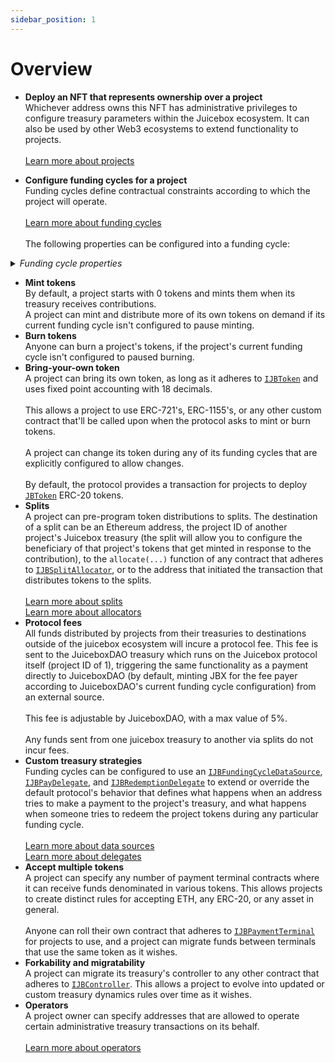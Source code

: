 ```yaml
---
sidebar_position: 1
---
```


# Overview

* **Deploy an NFT that represents ownership over a project**\
  Whichever address owns this NFT has administrative privileges to configure treasury parameters within the Juicebox ecosystem. It can also be used by other Web3 ecosystems to extend functionality to projects.\
  \
  [Learn more about projects](/protocol/learn/glossary/project.md)
  <br/>
  

* **Configure funding cycles for a project**\
  Funding cycles define contractual constraints according to which the project will operate.\
  \
  [Learn more about funding cycles](/protocol/learn/glossary/funding-cycle.md)\
  \
  The following properties can be configured into a funding cycle:

<details>

<summary><em>Funding cycle properties</em></summary>

* **Start timestamp**\
  The timestamp at which the funding cycle is considered active. Projects can configure the start time of their first funding cycle to be in the future, and can ensure future reconfigurations don't take effect before a specified timestamp.\
  \
  Once a funding cycle ends, a new one is created automatically that starts right away. If there's an approved queued reconfiguration allowed to start at this time, it will be used, otherwise a copy of the previous funding cycle will be used.

* **Duration**\
  How long each funding cycle lasts, specified in seconds. All funding cycle properties are unchangeable while it is in progress. Any proposed reconfigurations are only able to take effect during a subsequent cycle.\
  \
  If no reconfigurations were submitted by the project owner or if proposed changes fail the current cycle's ballot, a copy of the latest funding cycle will automatically start once the current one ends.\
  \
  A cycle with no duration lasts indefinitely, and proposed changes can take effect right away.

<!---->

* **Distribution limit**\
  The amount of funds that can be distributed from the project's treasury during a funding cycle. The project owner can pre-program a list of destinations to split distributions.\
  \
  Distributing is a public transaction that anyone can call on a project's behalf.\
  \
  Distribution limits can be specified in any currency that the [`JBPrices`](/protocol/api/contracts/jbprices/) contract has a price feed for converting the underlying treasury asset's currency to.  

<!---->

* **Overflow allowance**\
  The amount of treasury funds that the project owner can distribute discretionarily on-demand.\
  \
  This allowance does not reset per-funding cycle, it instead lasts until the project owner explicitly proposes a reconfiguration with a new allowance.\
  \
  Overflow allowances can be specified in any currency that the [`JBPrices`](/protocol/api/contracts/jbprices/) contract has a price feed for converting the underlying treasury asset's currency to.  

<!---->

* **Weight**\
  A number used to determine how many of the project's tokens should be minted and transferred when payments are received during the funding cycle. Project owner's can configure this directly, or allow it to be derived automatically from the previous funding cycle's weight and discount rate. 

<!---->

* **Discount rate**\
  The percent to automatically decrease the subsequent cycle's weight from the current cycle's weight.\
  \
  The discount rate only applies if the project owner doesn't explicitly reconfigure the subsequent cycle's weight to a custom value.\
  \
  [Learn more about discount rates](/protocol/learn/glossary/discount-rate.md)

<!---->

* **Ballot**\
  The address of a contract that adheres to [`IJBFundingCycleBallot`](/protocol/api/interfaces/ijbfundingcycleballot.md), which can provide custom criteria that prevents a project owner from enacting funding cycle reconfigurations.\
  \
  A simple implementation commonly used by Juicebox projects is to force reconfigurations to be submitted by the project owner at least X days before the end of the current funding cycle, giving the community foresight into any misconfigurations of abuses of power before they take effect.\
  \
  More complex implementation might include on-chain governance.\
  \
  [Learn more ballots](/protocol/learn/glossary/ballot.md)

<!---->

* **Reserved rate**\
  The percent of newly minted tokens during the funding cycle that a project wishes to withhold for custom distributions. The project owner can pre-program a list of destinations to split reserved tokens among.\
  \
  [Learn more about reserved rates](/protocol/learn/glossary/reserved-tokens.md)

<!---->

* **Redemption rate**\
  The percentage of a project's treasury funds that can be reclaimed by community members by burning the project's tokens during the funding cycle.\
  \
  A rate of 100% suggests a linear proportion, meaning X% of treasury funds can be reclaimed by redeeming X% of the token supply.\
  \
  [Learn more about redemption rates](/protocol/learn/glossary/redemption-rate.md)

<!---->

* **Ballot redemption rate**\
  A project can specify a custom redemption rate that takes effect only when a proposed reconfiguration is waiting to take effect.\
  \
  This can be used to automatically allow for more favorable redemption rates during times of potential change.

<!---->

* **Pause payments, pause distributions, pause redemptions, pause mint, pause burn**\
  Projects can pause various bits of its treasury's functionality on a per-funding cycle basis. These functions are unpaused by default.

<!---->

* **Allow changing tokens, allow terminal migrations, allow controller migrations**\
  Projects can allow various bits of treasury functionality on a per-funding cycle basis. These functions are disabled by default.

<!---->

* **Hold fees**\
  Any distributions the project makes from its treasury during a funding cycle configured to hold fees will not pay fees directly to the protocol project's treasury. Instead, the project will have the option to add the distributed funds back into its treasury to unlock the held fees. At any point, the project or JuiceboxDAO can process the held fees, which will channel them through to the protocol project's treasury as usual.\
  \
  This allows a project to withdraw funds and later add them back into their Juicebox treasury without incurring fees.\
  \
  This applies to funds distributions from the distribution limit and from its overflow allowance.

<!---->

* **Data source**\
  The address of a contract that adheres to [`IJBFundingCycleDataSource`](/protocol/api/interfaces/ijbfundingcycledatasource.md), which can be used to extend or override what happens when the treasury receives funds, and what happens when someone tries to redeem from the treasury.\
  \
  [Learn more about data sources](/protocol/learn/glossary/data-source.md)

</details>

* **Mint tokens**\
  By default, a project starts with 0 tokens and mints them when its treasury receives contributions.\
  A project can mint and distribute more of its own tokens on demand if its current funding cycle isn't configured to pause minting.
  <br/>
* **Burn tokens**\
  Anyone can burn a project's tokens, if the project's current funding cycle isn't configured to paused burning.
  <br/>
* **Bring-your-own token**\
  A project can bring its own token, as long as it adheres to [`IJBToken`](/protocol/api/interfaces/ijbtoken.md) and uses fixed point accounting with 18 decimals.\
  \
  This allows a project to use ERC-721's, ERC-1155's, or any other custom contract that'll be called upon when the protocol asks to mint or burn tokens.\
  \
  A project can change its token during any of its funding cycles that are explicitly configured to allow changes.\
  \
  By default, the protocol provides a transaction for projects to deploy [`JBToken`](/protocol/api/contracts/jbtoken/) ERC-20 tokens. 
  <br/>
* **Splits**\
  A project can pre-program token distributions to splits. The destination of a split can be an Ethereum address, the project ID of another project's Juicebox treasury (the split will allow you to configure the beneficiary of that project's tokens that get minted in response to the contribution), to the `allocate(...)` function of any contract that adheres to [`IJBSplitAllocator`](/protocol/api/interfaces/ijbsplitallocator.md), or to the address that initiated the transaction that distributes tokens to the splits.\
  \
  [Learn more about splits](/protocol/learn/glossary/splits.md)\
  [Learn more about allocators](/protocol/learn/glossary/split-allocator.md)
  <br/>
* **Protocol fees**\
  All funds distributed by projects from their treasuries to destinations outside of the juicebox ecosystem will incure a protocol fee. This fee is sent to the JuiceboxDAO treasury which runs on the Juicebox protocol itself (project ID of 1), triggering the same functionality as a payment directly to JuiceboxDAO (by default, minting JBX for the fee payer according to JuiceboxDAO's current funding cycle configuration) from an external source.\
  \
  This fee is adjustable by JuiceboxDAO, with a max value of 5%.\
  \
  Any funds sent from one juicebox treasury to another via splits do not incur fees.
  <br/>
* **Custom treasury strategies**\
  Funding cycles can be configured to use an [`IJBFundingCycleDataSource`](/protocol/api/interfaces/ijbfundingcycledatasource.md), [`IJBPayDelegate`](/protocol/api/interfaces/ijbpaydelegate.md), and [`IJBRedemptionDelegate`](/protocol/api/interfaces/ijbredemptiondelegate.md) to extend or override the default protocol's behavior that defines what happens when an address tries to make a payment to the project's treasury, and what happens when someone tries to redeem the project tokens during any particular funding cycle.\
  \
  [Learn more about data sources](/protocol/learn/glossary/data-source.md)\
  [Learn more about delegates](/protocol/learn/glossary/delegate.md)
  <br/>
* **Accept multiple tokens**\
  A project can specify any number of payment terminal contracts where it can receive funds denominated in various tokens. This allows projects to create distinct rules for accepting ETH, any ERC-20, or any asset in general.\
  \
  Anyone can roll their own contract that adheres to [`IJBPaymentTerminal`](/protocol/api/interfaces/ijbpaymentterminal.md) for projects to use, and a project can migrate funds between terminals that use the same token as it wishes.
  <br/>
* **Forkability and migratability**\
  A project can migrate its treasury's controller to any other contract that adheres to [`IJBController`](/protocol/api/interfaces/ijbcontroller.md). This allows a project to evolve into updated or custom treasury dynamics rules over time as it wishes.
  <br/>
* **Operators**\
  A project owner can specify addresses that are allowed to operate certain administrative treasury transactions on its behalf.\
  \
  [Learn more about operators](/protocol/learn/glossary/operator.md)
